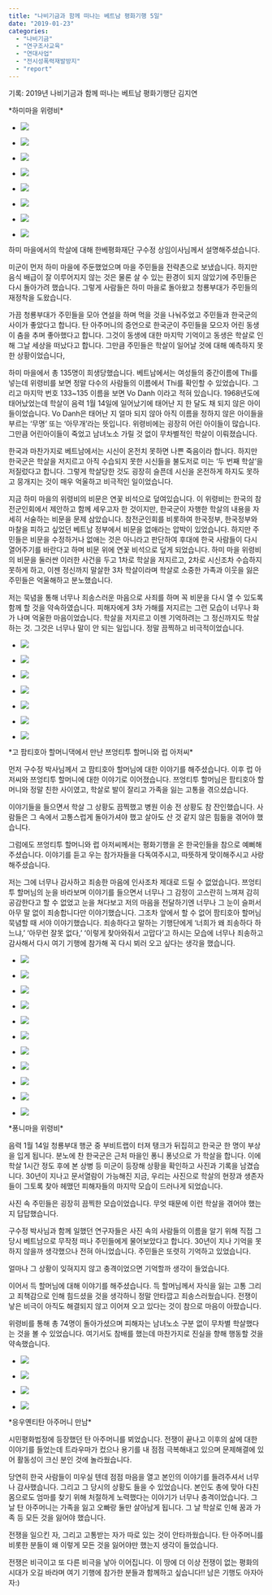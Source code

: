 ```yaml
---
title: "나비기금과 함께 떠나는 베트남 평화기행 5일"
date: "2019-01-23"
categories: 
  - "나비기금"
  - "연구조사교육"
  - "연대사업"
  - "전시성폭력재발방지"
  - "report"
---
```


기록: 2019년 나비기금과 함께 떠나는 베트남 평화기행단 김지연

\*하미마을 위령비\*

- ![](https://r2.womenandwar.net/2019/01/DSC02987-1024x683.jpg)
    
- ![](https://r2.womenandwar.net/2019/01/DSC03001-1024x683.jpg)
    
- ![](https://r2.womenandwar.net/2019/01/DSC03004-1024x683.jpg)
    
- ![](https://r2.womenandwar.net/2019/01/DSC03014-1024x683.jpg)
    
- ![](https://r2.womenandwar.net/2019/01/DSC03017-1024x683.jpg)
    
- ![](https://r2.womenandwar.net/2019/01/20190121_103937-1024x768.jpg)
    
- ![](https://r2.womenandwar.net/2019/01/20190121_103736-1024x768.jpg)
    
- ![](https://r2.womenandwar.net/2019/01/20190121_102229-1-1024x768.jpg)
    

하미 마을에서의 학살에 대해 한베평화재단 구수정 상임이사님께서 설명해주셨습니다.

미군이 먼저 하미 마을에 주둔했었으며 마을 주민들을 전략촌으로 보냈습니다. 하지만 음식 배급이 잘 이루어지지 않는 것은 물론 살 수 있는 환경이 되지 않았기에 주민들은 다시 돌아가려 했습니다. 그렇게 사람들은 하미 마을로 돌아왔고 청룡부대가 주민들의 재정착을 도왔습니다.

가끔 청룡부대가 주민들을 모아 연설을 하며 먹을 것을 나눠주었고 주민들과 한국군의 사이가 좋았다고 합니다. 탄 아주머니의 증언으로 한국군이 주민들을 모으자 어린 동생이 춤을 추며 좋아했다고 합니다. 그것이 동생에 대한 마지막 기억이고 동생은 학살로 인해 그날 세상을 떠났다고 합니다. 그만큼 주민들은 학살이 일어날 것에 대해 예측하지 못한 상황이었습니다,

하미 마을에서 총 135명이 희생당했습니다. 베트남에서는 여성들의 중간이름에 Thi를 넣는데 위령비를 보면 정말 다수의 사람들의 이름에서 Thi를 확인할 수 있었습니다. 그리고 마지막 번호 133~135 이름을 보면 Vo Danh 이라고 적혀 있습니다. 1968년도에 태어났었는데 학살이 음력 1월 14일에 일어났기에 태어난 지 한 달도 채 되지 않은 아이들이었습니다. Vo Danh은 태어난 지 얼마 되지 않아 아직 이름을 정하지 않은 아이들을 부르는 ‘무명’ 또는 ‘아무개’라는 뜻입니다. 위령비에는 굉장히 어린 아이들이 많습니다. 그만큼 어린아이들이 죽었고 남녀노소 가릴 것 없이 무차별적인 학살이 이뤄졌습니다.

한국과 마찬가지로 베트남에서는 시신이 온전치 못하면 나쁜 죽음이라 합니다. 하지만 한국군은 학살을 저지르고 아직 수습되지 못한 시신들을 불도저로 미는 ‘두 번째 학살’을 저질렀다고 합니다. 그렇게 학살당한 것도 굉장히 슬픈데 시신을 온전하게 하지도 못하고 뭉개지는 것이 매우 억울하고 비극적인 일이었습니다.

지금 하미 마을의 위령비의 비문은 연꽃 비석으로 덮여있습니다. 이 위령비는 한국의 참전군인회에서 제안하고 함께 세우고자 한 것이지만, 한국군이 자행한 학살의 내용을 자세히 서술하는 비문을 문제 삼았습니다. 참전군인회를 비롯하여 한국정부, 한국정부와 마찰을 피하고 싶었던 베트남 정부에서 비문을 없애라는 압박이 있었습니다. 하지만 주민들은 비문을 수정하거나 없애는 것은 아니라고 판단하여 후대에 한국 사람들이 다시 열어주기를 바란다고 하며 비문 위에 연꽃 비석으로 덮게 되었습니다. 하미 마을 위령비의 비문을 둘러싼 이러한 사건을 두고 1차로 학살을 저지르고, 2차로 시신조차 수습하지 못하게 하고, 이젠 정신까지 말살한 3차 학살이라며 학살로 소중한 가족과 이웃을 잃은 주민들은 억울해하고 분노했습니다.

저는 묵념을 통해 너무나 죄송스러운 마음으로 사죄를 하며 꼭 비문을 다시 열 수 있도록 함께 할 것을 약속하였습니다. 피해자에게 3차 가해를 저지르는 그런 모습이 너무나 화가 나며 억울한 마음이었습니다. 학살을 저지르고 이젠 기억하려는 그 정신까지도 학살하는 것. 그것은 너무나 말이 안 되는 일입니다. 정말 끔찍하고 비극적이었습니다.

- ![](https://r2.womenandwar.net/2019/01/20190121_111417-1024x768.jpg)
    
- ![](https://r2.womenandwar.net/2019/01/20190121_120929-1024x768.jpg)
    
- ![](https://r2.womenandwar.net/2019/01/20190121_121635-1024x768.jpg)
    
- ![](https://r2.womenandwar.net/2019/01/20190121_122134-1024x768.jpg)
    
- ![](https://r2.womenandwar.net/2019/01/20190121_124034_HDR-1024x768.jpg)
    
- ![](https://r2.womenandwar.net/2019/01/DSC03075-1024x683.jpg)
    
- ![](https://r2.womenandwar.net/2019/01/DSC03180-1024x683.jpg)
    

\*고 팜티호아 할머니댁에서 만난 쯔엉티투 할머니와 럽 아저씨\*

먼저 구수정 박사님께서 고 팜티호아 할머님에 대한 이야기를 해주셨습니다. 이후 럽 아저씨와 쯔엉티투 할머니에 대한 이야기로 이어졌습니다. 쯔엉티투 할머님은 팜티호아 할머니와 정말 친한 사이였고, 학살로 발이 잘리고 가족을 잃는 고통을 겪으셨습니다.

이야기들을 들으면서 학살 그 상황도 끔찍했고 병원 이송 전 상황도 참 잔인했습니다. 사람들은 그 속에서 고통스럽게 돌아가셔야 했고 살아도 산 것 같지 않은 힘듦을 겪어야 했습니다.

그럼에도 쯔엉티투 할머니와 럽 아저씨께서는 평화기행을 온 한국인들을 참으로 예뻐해 주셨습니다. 이야기를 듣고 우는 참가자들을 다독여주시고, 따뜻하게 맞이해주시고 사랑해주셨습니다.

저는 그에 너무나 감사하고 죄송한 마음에 인사조차 제대로 드릴 수 없었습니다. 쯔엉티투 할머님의 눈을 바라보며 이야기를 들으면서 너무나 그 감정이 고스란히 느껴져 감히 공감한다고 할 수 없었고 눈을 쳐다보고 저의 마음을 전달하기엔 너무나 그 눈이 슬퍼서 아무 말 없이 죄송합니다만 이야기했습니다. 그조차 앞에서 할 수 없어 팜티호아 할머님 묵념할 때 서야 이야기했습니다. 죄송하다고 말하는 기행단에게 ‘너희가 왜 죄송하다 하느냐,’ ‘아무런 잘못 없다,’ ‘이렇게 찾아와줘서 고맙다’고 하시는 모습에 너무나 죄송하고 감사해서 다시 여기 기행에 참가해 꼭 다시 뵈러 오고 싶다는 생각을 했습니다.

- ![](https://r2.womenandwar.net/2019/01/DSC03214-1-1024x683.jpg)
    
- ![](https://r2.womenandwar.net/2019/01/DSC03196-1024x683.jpg)
    
- ![](https://r2.womenandwar.net/2019/01/DSC03215-1024x683.jpg)
    
- ![](https://r2.womenandwar.net/2019/01/DSC03217-1024x683.jpg)
    
- ![](https://r2.womenandwar.net/2019/01/DSC03221-1024x683.jpg)
    
- ![](https://r2.womenandwar.net/2019/01/DSC03250-1024x683.jpg)
    
- ![](https://r2.womenandwar.net/2019/01/DSC03223-1024x683.jpg)
    
- ![](https://r2.womenandwar.net/2019/01/DSC03253-1024x683.jpg)
    
- ![](https://r2.womenandwar.net/2019/01/DSC03267-1024x683.jpg)
    
- ![](https://r2.womenandwar.net/2019/01/DSC03277-1024x683.jpg)
    
- ![](https://r2.womenandwar.net/2019/01/DSC03274-1024x683.jpg)
    

\*퐁니마을 위령비\*

음력 1월 14일 청룡부대 행군 중 부비트랩이 터져 탱크가 뒤집히고 한국군 한 명이 부상을 입게 됩니다. 분노에 찬 한국군은 근처 마을인 퐁니 퐁넛으로 가 학살을 합니다. 이에 학살 1시간 정도 후에 본 상병 등 미군이 등장해 상황을 확인하고 사진과 기록을 남겼습니다. 30년이 지나고 문서열람이 가능해진 지금, 우리는 사진으로 학살의 현장과 생존자들이 그토록 찾아 헤맸던 피해자들의 마지막 모습이 드러나게 되었습니다.

사진 속 주민들은 굉장히 끔찍한 모습이었습니다. 무엇 때문에 이런 학살을 겪어야 했는지 답답했습니다.

구수정 박사님과 함께 일했던 연구자들은 사진 속의 사람들의 이름을 알기 위해 직접 그 당시 베트남으로 무작정 떠나 주민들에게 물어보았다고 합니다. 30년이 지나 기억을 못 하지 않을까 생각했으나 전혀 아니었습니다. 주민들은 또렷히 기억하고 있었습니다.

얼마나 그 상황이 잊혀지지 않고 충격이었으면 기억할까 생각이 들었습니다.

이어서 득 할머님에 대해 이야기를 해주셨습니다. 득 할머님께서 자식을 잃는 고통 그리고 죄책감으로 인해 힘드셨을 것을 생각하니 정말 안타깝고 죄송스러웠습니다. 전쟁이 낳은 비극이 아직도 해결되지 않고 이어져 오고 있다는 것이 참으로 마음이 아팠습니다.

위령비를 통해 총 74명이 돌아가셨으며 피해자는 남녀노소 구분 없이 무차별 학살했다는 것을 볼 수 있었습니다. 여기서도 참배를 했는데 마찬가지로 진실을 향해 행동할 것을 약속했습니다.

- ![](https://r2.womenandwar.net/2019/01/DSC03286-1024x683.jpg)
    
- ![](https://r2.womenandwar.net/2019/01/DSC03310-1024x683.jpg)
    
- ![](https://r2.womenandwar.net/2019/01/DSC03324-1024x683.jpg)
    
- ![](https://r2.womenandwar.net/2019/01/DSC03317-1-1024x683.jpg)
    

\*응우옌티탄 아주머니 만남\*

시민평화법정에 등장했던 탄 아주머니를 뵈었습니다. 전쟁이 끝나고 이후의 삶에 대한 이야기를 들었는데 트라우마가 컸으나 용기를 내 점점 극복해내고 있으며 문제해결에 있어 활동성이 크신 분인 것에 놀라웠습니다.

당연히 한국 사람들이 미우실 텐데 점점 마음을 열고 본인의 이야기를 들려주셔서 너무나 감사했습니다. 그리고 그 당시의 상황도 들을 수 있었습니다. 본인도 총에 맞아 다친 몸으로도 엄마를 찾기 위해 처절하게 노력했다는 이야기가 너무나 충격이었습니다. 그 날 탄 아주머니는 가족을 잃고 오빠랑 둘만 살아남게 됩니다. 그 날 학살로 인해 꿈과 가족 등 모든 것을 잃어야 했습니다.

전쟁을 일으킨 자, 그리고 고통받는 자가 따로 있는 것이 안타까웠습니다. 탄 아주머니를 비롯한 분들이 왜 이렇게 모든 것을 잃어야만 했는지 생각이 들었습니다.

전쟁은 비극이고 또 다른 비극을 낳아 이어집니다. 이 땅에 더 이상 전쟁이 없는 평화의 시대가 오길 바라며 여기 기행에 참가한 분들과 함께하고 싶습니다!! 남은 기행도 아자아자:)
